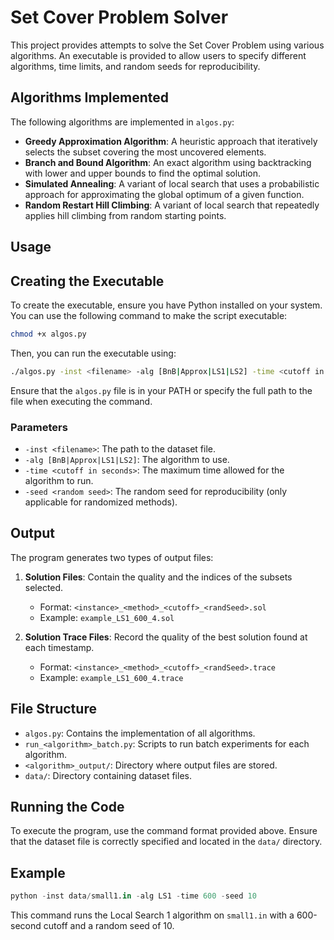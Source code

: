 # Set Cover Problem Solver

This project provides attempts to solve the Set Cover Problem using various algorithms. An executable is provided to allow users to specify different algorithms, time limits, and random seeds for reproducibility.

## Algorithms Implemented

The following algorithms are implemented in `algos.py`:

- **Greedy Approximation Algorithm**: A heuristic approach that iteratively selects the subset covering the most uncovered elements.
- **Branch and Bound Algorithm**: An exact algorithm using backtracking with lower and upper bounds to find the optimal solution.
- **Simulated Annealing**: A variant of local search that uses a probabilistic approach for approximating the global optimum of a given function. 
- **Random Restart Hill Climbing**: A variant of local search that repeatedly applies hill climbing from random starting points.

## Usage

## Creating the Executable

To create the executable, ensure you have Python installed on your system. You can use the following command to make the script executable:

```bash
chmod +x algos.py
```

Then, you can run the executable using:

```bash
./algos.py -inst <filename> -alg [BnB|Approx|LS1|LS2] -time <cutoff in seconds> -seed <random seed>
```

Ensure that the `algos.py` file is in your PATH or specify the full path to the file when executing the command.


### Parameters

- `-inst <filename>`: The path to the dataset file.
- `-alg [BnB|Approx|LS1|LS2]`: The algorithm to use.
- `-time <cutoff in seconds>`: The maximum time allowed for the algorithm to run.
- `-seed <random seed>`: The random seed for reproducibility (only applicable for randomized methods).

## Output

The program generates two types of output files:

1. **Solution Files**: Contain the quality and the indices of the subsets selected.
   - Format: `<instance>_<method>_<cutoff>_<randSeed>.sol`
   - Example: `example_LS1_600_4.sol`

2. **Solution Trace Files**: Record the quality of the best solution found at each timestamp.
   - Format: `<instance>_<method>_<cutoff>_<randSeed>.trace`
   - Example: `example_LS1_600_4.trace`

## File Structure

- `algos.py`: Contains the implementation of all algorithms.
- `run_<algorithm>_batch.py`: Scripts to run batch experiments for each algorithm.
- `<algorithm>_output/`: Directory where output files are stored.
- `data/`: Directory containing dataset files.

## Running the Code

To execute the program, use the command format provided above. Ensure that the dataset file is correctly specified and located in the `data/` directory.

## Example

```python
python -inst data/small1.in -alg LS1 -time 600 -seed 10
```

This command runs the Local Search 1 algorithm on `small1.in` with a 600-second cutoff and a random seed of 10.



